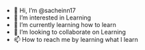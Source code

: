 - 👋 Hi, I’m @sacheinn17
- 👀 I’m interested in Learning
- 🌱 I’m currently learning how to learn
- 💞️ I’m looking to collaborate on Learning
- 📫 How to reach me by learning what I learn

<!---
sacheinn17/sacheinn17 is a ✨ special ✨ repository because its `README.md` (this file) appears on your GitHub profile.
You can click the Preview link to take a look at your changes.
--->
